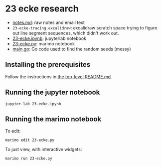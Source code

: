 # 23 ecke research

* [notes.md](notes.md): raw notes and email text
* `23-ecke-tracing.excalidraw`: excalidraw scratch space trying to
  figure out line segment sequences, which didn't work out.
* [23-ecke.ipynb](23-ecke.ipynb): jupyterlab notebook
* [23-ecke.py](23-ecke.py): marimo notebook
* [main.go](main.go): Go code used to find the random seeds (messy)

## Installing the prerequisites

Follow the instructions in [the top-level README.md](../../README.md).

## Running the jupyter notebook

```
jupyter-lab 23-ecke.ipynb
```

## Running the marimo notebook

To edit:

```
marimo edit 23-ecke.py
```

To just view, with interactive widgets:

```
marimo run 23-ecke.py
```

